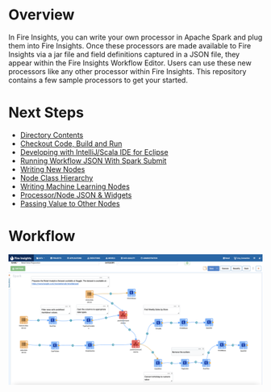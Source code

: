 # Overview

In Fire Insights, you can write your own processor in Apache Spark and plug them into Fire Insights. Once these processors are made available to Fire Insights via a jar file and field definitions captured in a JSON file, they appear within the Fire Insights Workflow Editor. Users can use these new processors like any other processor within Fire Insights. This repository contains a few sample processors to get your started.

<!--- # For more examples on writing nodes in Sparkflows, refer: -->

<!--- https://github.com/sparkflows/sparkflows-stanfordcorenlp -->

# Next Steps

- [Directory Contents](https://github.com/sparkflows/writing-new-node/blob/master/docs/README_Directory_Contents.md)
- [Checkout Code, Build and Run](https://github.com/sparkflows/writing-new-node/blob/master/docs/README_Checkout_Code_And_Build.md)
- [Developing with IntelliJ/Scala IDE for Eclipse](https://github.com/sparkflows/writing-new-node/blob/master/docs/README_Developing_With_IntelliJ_Eclipse.md)
- [Running Workflow JSON With Spark Submit](https://github.com/sparkflows/writing-new-node/blob/master/docs/README_Running_Workflow_JSON_With_Spark_Submit.md)
- [Writing New Nodes](https://github.com/sparkflows/writing-new-node/blob/master/docs/README_Writing_New_Nodes.md)
- [Node Class Hierarchy](https://github.com/sparkflows/writing-new-node/blob/master/docs/README_Node_Class_Hierarchy.md)
- [Writing Machine Learning Nodes](https://github.com/sparkflows/writing-new-node/blob/master/docs/README_Writing_Machine_Learning_Nodes.md)
- [Processor/Node JSON & Widgets](https://github.com/sparkflows/writing-new-node/blob/master/docs/README_Processor_JSON.md)
- [Passing Value to Other Nodes](https://github.com/sparkflows/writing-new-node/blob/master/docs/README_Passing_Value_To_Other_Nodes.md)


# Workflow

<img src="https://github.com/sparkflows/writing-new-node/blob/master/docs/images/workflow.png"/>

